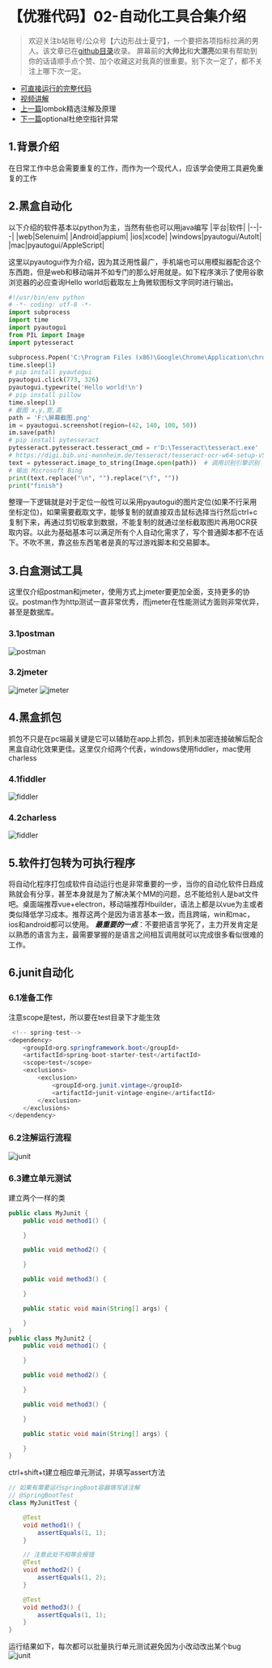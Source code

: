 # 【优雅代码】02-自动化工具合集介绍
> 欢迎关注b站账号/公众号【六边形战士夏宁】，一个要把各项指标拉满的男人。该文章已在[github目录](https://github.com/edanlx/SealBook/blob/master/catalogue/wechat.md)收录。
屏幕前的**大帅比**和**大漂亮**如果有帮助到你的话请顺手点个赞、加个收藏这对我真的很重要。别下次一定了，都不关注上哪下次一定。
* [可直接运行的完整代码](https://github.com/edanlx/TechingCode/tree/master/demoGrace/src/main/java/com/example/demo/lesson/grace/junit) 
* [视频讲解](https://www.bilibili.com/video/BV1yC4y1877R/)
* [上一篇](./01lombok.md)lombok精选注解及原理
* [下一篇](./03optional.md)optional杜绝空指针异常

## 1.背景介绍
在日常工作中总会需要重复的工作，而作为一个现代人，应该学会使用工具避免重复的工作
## 2.黑盒自动化
以下介绍的软件基本以python为主，当然有些也可以用java编写
|平台|软件|
|--|--|
|web|Selenuim|
|Android|appium|
|ios|xcode|
|windows|pyautogui/AutoIt|
|mac|pyautogui/AppleScript|  

这里以pyautogui作为介绍，因为其泛用性最广，手机端也可以用模拟器配合这个东西跑，但是web和移动端并不如专门的那么好用就是。如下程序演示了使用谷歌浏览器的必应查询Hello world后截取左上角微软图标文字同时进行输出。  
```python
#!/usr/bin/env python
# -*- coding: utf-8 -*-
import subprocess
import time
import pyautogui
from PIL import Image
import pytesseract

subprocess.Popen('C:\Program Files (x86)\Google\Chrome\Application\chrome.exe')
time.sleep(1)
# pip install pyautogui
pyautogui.click(773, 326)
pyautogui.typewrite('Hello world!\n')
# pip install pillow
time.sleep(1)
# 截图 x,y,宽,高
path = 'F:\屏幕截图.png'
im = pyautogui.screenshot(region=(42, 140, 100, 50))
im.save(path)
# pip install pytesseract
pytesseract.pytesseract.tesseract_cmd = r'D:\Tesseract\tesseract.exe'
# https://digi.bib.uni-mannheim.de/tesseract/tesseract-ocr-w64-setup-v5.0.0-alpha.20200328.exe
text = pytesseract.image_to_string(Image.open(path))  # 调用识别引擎识别
# 输出 Microsoft Bing
print(text.replace("\n", "").replace("\f", ""))
print("finish")

```
整理一下逻辑就是对于定位一般性可以采用pyautogui的图片定位(如果不行采用坐标定位)，如果需要截取文字，能够复制的就直接双击鼠标选择当行然后ctrl+c复制下来，再通过剪切板拿到数据，不能复制的就通过坐标截取图片再用OCR获取内容。以此为基础基本可以满足所有个人自动化需求了，写个普通脚本都不在话下。不吹不黑，靠这些东西笔者是真的写过游戏脚本和交易脚本。
## 3.白盒测试工具
这里仅介绍postman和jmeter，使用方式上jmeter要更加全面，支持更多的协议。postman作为http测试一直非常优秀，而jmeter在性能测试方面则非常优异，甚至是数据库。
### 3.1postman
![postman](http://seal_li.gitee.io/sealbook/pic/grace_junit_postman.png)
### 3.2jmeter
![jmeter](http://seal_li.gitee.io/sealbook/pic/grace_junit_jmeter1.png)
![jmeter](http://seal_li.gitee.io/sealbook/pic/grace_junit_jmeter2.png)
## 4.黑盒抓包
抓包不只是在pc端最关键是它可以辅助在app上抓包，抓到未加密连接破解后配合黑盒自动化效果更佳。这里仅介绍两个代表，windows使用fiddler，mac使用charless
### 4.1fiddler
![fiddler](http://seal_li.gitee.io/sealbook/pic/grace_junit_fiddler.png)
### 4.2charless
![fiddler](http://seal_li.gitee.io/sealbook/pic/grace_junit_charless.png)
## 5.软件打包转为可执行程序
将自动化程序打包成软件自动运行也是非常重要的一步，当你的自动化软件日趋成熟就会有分享，甚至本身就是为了解决某个MM的问题，总不能给别人是bat文件吧。桌面端推荐vue+electron，移动端推荐Hbuilder，语法上都是以vue为主或者类似降低学习成本。推荐这两个是因为语言基本一致，而且跨端，win和mac，ios和android都可以使用。
***最重要的一点***：不要把语言学死了，主力开发肯定是以熟悉的语言为主，最需要掌握的是语言之间相互调用就可以完成很多看似很难的工作。
## 6.junit自动化
### 6.1准备工作
注意scope是test，所以要在test目录下才能生效
```java
 <!-- spring-test-->
<dependency>
    <groupId>org.springframework.boot</groupId>
    <artifactId>spring-boot-starter-test</artifactId>
    <scope>test</scope>
    <exclusions>
        <exclusion>
            <groupId>org.junit.vintage</groupId>
            <artifactId>junit-vintage-engine</artifactId>
        </exclusion>
    </exclusions>
</dependency>	
```
### 6.2注解运行流程
![junit](http://seal_li.gitee.io/sealbook/pic/grace_junit_junit1.png)
### 6.3建立单元测试
建立两个一样的类
```java
public class MyJunit {
    public void method1() {

    }

    public void method2() {

    }

    public void method3() {

    }

    public static void main(String[] args) {

    }
}
public class MyJunit2 {
    public void method1() {

    }

    public void method2() {

    }

    public void method3() {

    }

    public static void main(String[] args) {

    }
}
```
ctrl+shift+t建立相应单元测试，并填写assert方法
```java
// 如果有需要运行springBoot容器填写该注解
// @SpringBootTest
class MyJunitTest {

    @Test
    void method1() {
        assertEquals(1, 1);
    }

    // 注意此处不相等会报错
    @Test
    void method2() {
        assertEquals(1, 2);
    }

    @Test
    void method3() {
        assertEquals(1, 1);
    }
}
```
运行结果如下，每次都可以批量执行单元测试避免因为小改动改出某个bug
![junit](http://seal_li.gitee.io/sealbook/pic/grace_junit_junit2.png)

